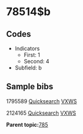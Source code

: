 # 78514$b

## Codes

-   Indicators
    -   First: 1
    -   Second: 4
-   Subfield: b

## Sample bibs

1795589 [Quicksearch](https://search.library.yale.edu/catalog/1795589) [VXWS](http://prodorbis.library.yale.edu:7014/vxws/GetHoldingsService?bibId=1795589)

2124165 [Quicksearch](https://search.library.yale.edu/catalog/2124165) [VXWS](http://prodorbis.library.yale.edu:7014/vxws/GetHoldingsService?bibId=2124165)

**Parent topic:**[785](../../tags/785/785.md)

